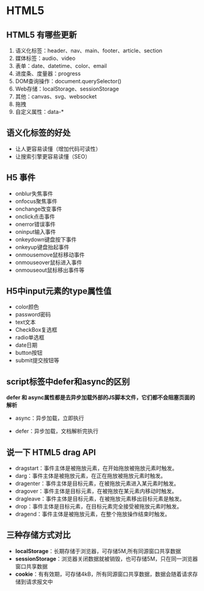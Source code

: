 # HTML5

## HTML5 有哪些更新

1. 语义化标签：header、nav、main、footer、article、section
2. 媒体标签：audio、video
3. 表单：date、datetime、color、email
4. 进度条、度量器：progress
5. DOM查询操作：document.querySelector()
6. Web存储：localStorage、sessionStorage
7. 其他：canvas、svg、websocket
8. 拖拽
9. 自定义属性：data-*

## 语义化标签的好处

- 让人更容易读懂（增加代码可读性）
- 让搜索引擎更容易读懂（SEO）

## H5 事件

- onblur失焦事件
- onfocus聚焦事件
- onchange改变事件
- onclick点击事件
- onerror错误事件
- oninput输入事件
- onkeydown键盘按下事件
- onkeyup键盘抬起事件
- onmousemove鼠标移动事件
- onmouseover鼠标进入事件
- onmouseout鼠标移出事件等

## H5中input元素的type属性值

- color颜色
- password密码
- text文本
- CheckBox复选框
- radio单选框
- date日期
- button按钮
- submit提交按钮等

## script标签中defer和async的区别

**defer 和 async属性都是去异步加载外部的JS脚本文件，它们都不会阻塞页面的解析**

- async：异步加载，立即执行

- defer：异步加载，文档解析完执行

## 说一下 HTML5 drag API 

- dragstart：事件主体是被拖放元素，在开始拖放被拖放元素时触发。 
- darg：事件主体是被拖放元素，在正在拖放被拖放元素时触发。 
- dragenter：事件主体是目标元素，在被拖放元素进入某元素时触发。 
- dragover：事件主体是目标元素，在被拖放在某元素内移动时触发。 
- dragleave：事件主体是目标元素，在被拖放元素移出目标元素是触发。 
- drop：事件主体是目标元素，在目标元素完全接受被拖放元素时触发。 
- dragend：事件主体是被拖放元素，在整个拖放操作结束时触发。

## 三种存储方式对比

- **localStorage**：长期存储于浏览器，可存储5M,所有同源窗口共享数据  
- **sessionStorage**：浏览器关闭数据就被销毁，也可存储5M，只在同一浏览器窗口共享数据 
- **cookie**：有有效期，可存储4kB，所有同源窗口共享数据，数据会随着请求存储到请求报文中